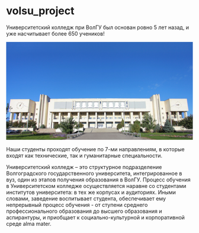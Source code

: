 # volsu_project
Университетский колледж при ВолГУ был основан ровно 5 лет назад, и уже насчитывает более 650 учеников!

![Волгоградский государственный университет](https://github.com/rozu4i/volsu_project/blob/main/волгу%20гитхаб2.jpg)

Наши студенты проходят обучение по 7-ми направлениям, в которые входят как технические, так и гуманитарные специальности.

Университетский колледж – это структурное подразделение Волгоградского государственного университета, интегрированное в вуз, один из этапов получения образования в ВолГУ. Процесс обучения в Университетском колледже осуществляется наравне со студентами институтов университета: в тех же корпусах и аудиториях. Иными словами, заведение воспитывает студента, обеспечивает ему непрерывный процесс обучения - от ступени среднего профессионального образования до высшего образования и аспирантуры, и приобщает к социально-культурной и корпоративной среде alma mater.


